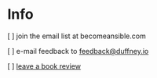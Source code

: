 # Info

[ ] join the email list at becomeansible.com

[ ] e-mail feedback to feedback@duffney.io

[ ] [leave a book review](https://gumroad.com/l/become-ansible)
